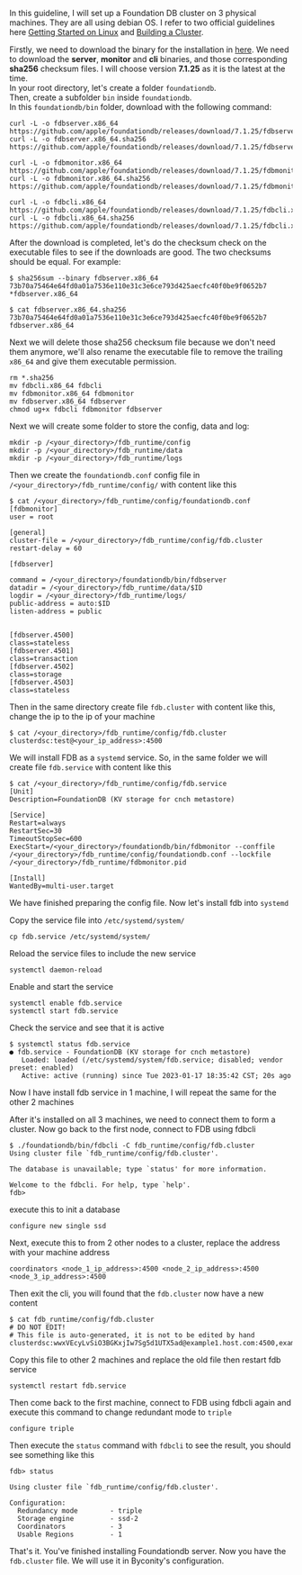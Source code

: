 In this guideline, I will set up a Foundation DB cluster on 3 physical machines. They are all using debian OS. I refer to two official guidelines here [Getting Started on Linux](https://apple.github.io/foundationdb/getting-started-linux.html) and [Building a Cluster](https://apple.github.io/foundationdb/building-cluster.html). 

Firstly, we need to download the binary for the installation in [here](https://github.com/apple/foundationdb/releases/). We need to download the __server__, __monitor__ and __cli__ binaries, and those corresponding __sha256__ checksum files. I will choose version __7.1.25__ as it is the latest at the time.\
In your root directory, let's create a folder `foundationdb`.\
Then, create a subfolder `bin` inside `foundationdb`. \
In this `foundationdb/bin` folder, download with the following command: 

```
curl -L -o fdbserver.x86_64 https://github.com/apple/foundationdb/releases/download/7.1.25/fdbserver.x86_64
curl -L -o fdbserver.x86_64.sha256 https://github.com/apple/foundationdb/releases/download/7.1.25/fdbserver.x86_64.sha256

curl -L -o fdbmonitor.x86_64 https://github.com/apple/foundationdb/releases/download/7.1.25/fdbmonitor.x86_64
curl -L -o fdbmonitor.x86_64.sha256 https://github.com/apple/foundationdb/releases/download/7.1.25/fdbmonitor.x86_64.sha256

curl -L -o fdbcli.x86_64 https://github.com/apple/foundationdb/releases/download/7.1.25/fdbcli.x86_64
curl -L -o fdbcli.x86_64.sha256 https://github.com/apple/foundationdb/releases/download/7.1.25/fdbcli.x86_64.sha256
```

After the download is completed, let's do the checksum check on the executable files to see if the downloads are good. The two checksums should be equal. For example:

```
$ sha256sum --binary fdbserver.x86_64
73b70a75464e64fd0a01a7536e110e31c3e6ce793d425aecfc40f0be9f0652b7 *fdbserver.x86_64

$ cat fdbserver.x86_64.sha256
73b70a75464e64fd0a01a7536e110e31c3e6ce793d425aecfc40f0be9f0652b7  fdbserver.x86_64
```
Next we will delete those sha256 checksum file because we don't need them anymore, we'll also rename the executable file to remove the trailing `x86_64` and give them executable permission.

```
rm *.sha256
mv fdbcli.x86_64 fdbcli
mv fdbmonitor.x86_64 fdbmonitor
mv fdbserver.x86_64 fdbserver
chmod ug+x fdbcli fdbmonitor fdbserver
``` 

Next we will create some folder to store the config, data and log:
```
mkdir -p /<your_directory>/fdb_runtime/config
mkdir -p /<your_directory>/fdb_runtime/data
mkdir -p /<your_directory>/fdb_runtime/logs
```
Then we create the `foundationdb.conf` config file in `/<your_directory>/fdb_runtime/config/` with content like this

```
$ cat /<your_directory>/fdb_runtime/config/foundationdb.conf
[fdbmonitor]
user = root

[general]
cluster-file = /<your_directory>/fdb_runtime/config/fdb.cluster
restart-delay = 60

[fdbserver]

command = /<your_directory>/foundationdb/bin/fdbserver
datadir = /<your_directory>/fdb_runtime/data/$ID
logdir = /<your_directory>/fdb_runtime/logs/
public-address = auto:$ID
listen-address = public


[fdbserver.4500]
class=stateless
[fdbserver.4501]
class=transaction
[fdbserver.4502]
class=storage
[fdbserver.4503]
class=stateless
```

Then in the same directory create file `fdb.cluster` with content like this, change the ip to the ip of your machine
```
$ cat /<your_directory>/fdb_runtime/config/fdb.cluster
clusterdsc:test@<your_ip_address>:4500
```
We will install FDB as a `systemd` service. So, in the same folder we will create file `fdb.service` with content like this

```
$ cat /<your_directory>/fdb_runtime/config/fdb.service
[Unit]
Description=FoundationDB (KV storage for cnch metastore)

[Service]
Restart=always
RestartSec=30
TimeoutStopSec=600
ExecStart=/<your_directory>/foundationdb/bin/fdbmonitor --conffile /<your_directory>/fdb_runtime/config/foundationdb.conf --lockfile /<your_directory>/fdb_runtime/fdbmonitor.pid

[Install]
WantedBy=multi-user.target
```

We have finished preparing the config file. Now let's install fdb into `systemd`

Copy the service file into `/etc/systemd/system/`
```
cp fdb.service /etc/systemd/system/
```

Reload the service files to include the new service
```
systemctl daemon-reload
```

Enable and start the service
```
systemctl enable fdb.service
systemctl start fdb.service
```

Check the service and see that it is active
```
$ systemctl status fdb.service
● fdb.service - FoundationDB (KV storage for cnch metastore)
   Loaded: loaded (/etc/systemd/system/fdb.service; disabled; vendor preset: enabled)
   Active: active (running) since Tue 2023-01-17 18:35:42 CST; 20s ago

```

Now I have install fdb service in 1 machine, I will repeat the same for the other 2 machines

After it's installed on all 3 machines, we need to connect them to form a cluster. Now go back to the first node, connect to FDB using fdbcli 

```
$ ./foundationdb/bin/fdbcli -C fdb_runtime/config/fdb.cluster
Using cluster file `fdb_runtime/config/fdb.cluster'.

The database is unavailable; type `status' for more information.

Welcome to the fdbcli. For help, type `help'.
fdb>
```
execute this to init a database
```
configure new single ssd
```
Next, execute this to from 2 other nodes to a cluster, replace the address with your machine address 
```
coordinators <node_1_ip_address>:4500 <node_2_ip_address>:4500 <node_3_ip_address>:4500
```

Then exit the cli, you will found that the `fdb.cluster` now have a new content

```
$ cat fdb_runtime/config/fdb.cluster
# DO NOT EDIT!
# This file is auto-generated, it is not to be edited by hand
clusterdsc:wwxVEcyLvSiO3BGKxjIw7Sg5d1UTX5ad@example1.host.com:4500,example2.host.com:4500,example3.host.com:4500
```

Copy this file to other 2 machines and replace the old file then restart fdb service

```
systemctl restart fdb.service
```

Then come back to the first machine, connect to FDB using fdbcli again and execute this command to change redundant mode to `triple`

```
configure triple
```

Then execute the `status` command with `fdbcli` to see the result, you should see something like this

```
fdb> status

Using cluster file `fdb_runtime/config/fdb.cluster'.

Configuration:
  Redundancy mode        - triple
  Storage engine         - ssd-2
  Coordinators           - 3
  Usable Regions         - 1
```

That's it. You've finished installing Foundationdb server. Now you have the `fdb.cluster` file. We will use it in Byconity's configuration.
